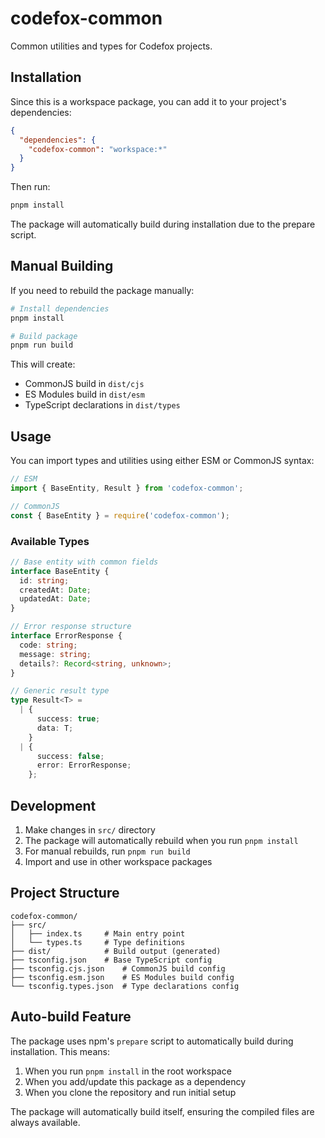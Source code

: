 # codefox-common

Common utilities and types for Codefox projects.

## Installation

Since this is a workspace package, you can add it to your project's dependencies:

```json
{
  "dependencies": {
    "codefox-common": "workspace:*"
  }
}
```

Then run:

```bash
pnpm install
```

The package will automatically build during installation due to the prepare script.

## Manual Building

If you need to rebuild the package manually:

```bash
# Install dependencies
pnpm install

# Build package
pnpm run build
```

This will create:

- CommonJS build in `dist/cjs`
- ES Modules build in `dist/esm`
- TypeScript declarations in `dist/types`

## Usage

You can import types and utilities using either ESM or CommonJS syntax:

```typescript
// ESM
import { BaseEntity, Result } from 'codefox-common';

// CommonJS
const { BaseEntity } = require('codefox-common');
```

### Available Types

```typescript
// Base entity with common fields
interface BaseEntity {
  id: string;
  createdAt: Date;
  updatedAt: Date;
}

// Error response structure
interface ErrorResponse {
  code: string;
  message: string;
  details?: Record<string, unknown>;
}

// Generic result type
type Result<T> =
  | {
      success: true;
      data: T;
    }
  | {
      success: false;
      error: ErrorResponse;
    };
```

## Development

1. Make changes in `src/` directory
2. The package will automatically rebuild when you run `pnpm install`
3. For manual rebuilds, run `pnpm run build`
4. Import and use in other workspace packages

## Project Structure

```
codefox-common/
├── src/
│   ├── index.ts     # Main entry point
│   └── types.ts     # Type definitions
├── dist/            # Build output (generated)
├── tsconfig.json    # Base TypeScript config
├── tsconfig.cjs.json    # CommonJS build config
├── tsconfig.esm.json    # ES Modules build config
└── tsconfig.types.json  # Type declarations config
```

## Auto-build Feature

The package uses npm's `prepare` script to automatically build during installation. This means:

1. When you run `pnpm install` in the root workspace
2. When you add/update this package as a dependency
3. When you clone the repository and run initial setup

The package will automatically build itself, ensuring the compiled files are always available.
